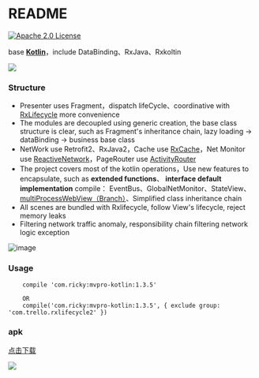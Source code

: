 ﻿# README

[![Apache 2.0 License](https://img.shields.io/badge/license-Apache%202.0-blue.svg?style=flat)](http://www.apache.org/licenses/LICENSE-2.0.html)

base [**Kotlin**](https://kotlinlang.org)，include DataBinding、RxJava、Rxkoltin

![](http://i.imgur.com/TeDm72X.png)

### Structure



- Presenter uses Fragment，dispatch lifeCycle、coordinative with [RxLifecycle](https://github.com/trello/RxLifecycle "RxLifecycle") more convenience
- The modules are decoupled using generic creation, the base class structure is clear, such as Fragment's inheritance chain, lazy loading -> dataBinding -> business base class
- NetWork use Retrofit2、RxJava2，Cache use [RxCache](https://github.com/VictorAlbertos/RxCache "RxCache")，Net Monitor use [ReactiveNetwork](https://github.com/pwittchen/ReactiveNetwork "ReactiveNetwork")，PageRouter use [ActivityRouter](https://github.com/mzule/ActivityRouter "ActivityRouter")
- The project covers most of the kotlin operations，Use new features to encapsulate, such as **extended functions**、 **interface default implementation** compile：
 EventBus、GlobalNetMonitor、StateView、[multiProcessWebView（Branch）](https://github.com/vihuela/Kotlin-mvpro/tree/webViewMulProcess "独立进程WebView分支")、Simplified class inheritance chain
- All scenes are bundled with Rxlifecycle, follow View's lifecycle, reject memory leaks
- Filtering network traffic anomaly, responsibility chain filtering network logic exception


![image](https://github.com/vihuela/Kotlin-mvpro/blob/master/gifdemo.gif ) 

### Usage

		compile 'com.ricky:mvpro-kotlin:1.3.5'

		OR
		compile('com.ricky:mvpro-kotlin:1.3.5', { exclude group: 'com.trello.rxlifecycle2' })

### apk

[点击下载](https://www.pgyer.com/naXB "点击下载")

![](https://www.pgyer.com/app/qrcode/naXB)

